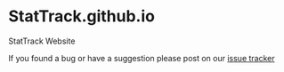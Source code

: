 StatTrack.github.io
================

StatTrack Website

If you found a bug or have a suggestion please post on our [issue tracker](https://github.com/StatTrack/Issues)
